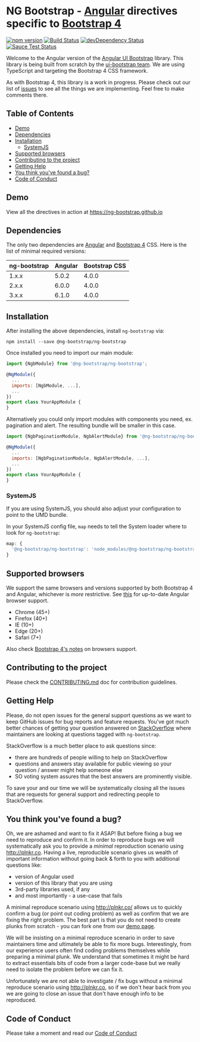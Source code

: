 # NG Bootstrap - [Angular](https://angular.io/) directives specific to [Bootstrap 4](https://getbootstrap.com/)

[![npm version](https://badge.fury.io/js/%40ng-bootstrap%2Fng-bootstrap.svg)](https://badge.fury.io/js/%40ng-bootstrap%2Fng-bootstrap)
[![Build Status](https://travis-ci.org/ng-bootstrap/ng-bootstrap.svg?branch=master)](https://travis-ci.org/ng-bootstrap/ng-bootstrap)
[![devDependency Status](https://david-dm.org/ng-bootstrap/ng-bootstrap/dev-status.svg?branch=master)](https://david-dm.org/ng-bootstrap/ng-bootstrap#info=devDependencies)
[![Sauce Test Status](https://saucelabs.com/browser-matrix/pkozlowski.svg)](https://saucelabs.com/u/pkozlowski)

Welcome to the Angular version of the [Angular UI Bootstrap](https://github.com/angular-ui/bootstrap) library.
This library is being built from scratch by the [ui-bootstrap team](https://github.com/angular-ui/bootstrap).
We are using TypeScript and targeting the Bootstrap 4 CSS framework.

As with Bootstrap 4, this library is a work in progress. Please check out our list of
[issues](https://github.com/ng-bootstrap/ng-bootstrap/issues) to see all the things we are implementing.
Feel free to make comments there.

## Table of Contents

- [Demo](#demo)
- [Dependencies](#dependencies)
- [Installation](#installation)
  - [SystemJS](#systemjs)
- [Supported browsers](#supported-browsers)
- [Contributing to the project](#contributing-to-the-project)
- [Getting Help](#getting-help)
- [You think you've found a bug?](#you-think-youve-found-a-bug)
- [Code of Conduct](#code-of-conduct)

## Demo

View all the directives in action at https://ng-bootstrap.github.io

## Dependencies
The only two dependencies are [Angular](https://angular.io) and [Bootstrap 4](https://getbootstrap.com) CSS. 
Here is the list of minimal required versions:

| ng-bootstrap | Angular | Bootstrap CSS |
| ------------ | ------- | ------------- |
| 1.x.x        | 5.0.2   | 4.0.0         |
| 2.x.x        | 6.0.0   | 4.0.0         |
| 3.x.x        | 6.1.0   | 4.0.0         |

## Installation
After installing the above dependencies, install `ng-bootstrap` via:
```shell
npm install --save @ng-bootstrap/ng-bootstrap
```
Once installed you need to import our main module:
```js
import {NgbModule} from '@ng-bootstrap/ng-bootstrap';

@NgModule({
  ...
  imports: [NgbModule, ...],
  ...
})
export class YourAppModule {
}
```

Alternatively you could only import modules with components you need, ex. pagination and alert. 
The resulting bundle will be smaller in this case.

```js
import {NgbPaginationModule, NgbAlertModule} from '@ng-bootstrap/ng-bootstrap';

@NgModule({
  ...
  imports: [NgbPaginationModule, NgbAlertModule, ...],
  ...
})
export class YourAppModule {
}
```

### SystemJS
If you are using SystemJS, you should also adjust your configuration to point to the UMD bundle.

In your SystemJS config file, `map` needs to tell the System loader where to look for `ng-bootstrap`:
```js
map: {
  '@ng-bootstrap/ng-bootstrap': 'node_modules/@ng-bootstrap/ng-bootstrap/bundles/ng-bootstrap.js',
}
```
## Supported browsers

We support the same browsers and versions supported by both Bootstrap 4 and Angular, whichever is _more_ restrictive.
See [this](https://angular.io/guide/browser-support) for up-to-date Angular browser support.

* Chrome (45+)
* Firefox (40+)
* IE (10+) 
* Edge (20+)
* Safari (7+)

Also check [Bootstrap 4's notes](https://getbootstrap.com/docs/4.0/getting-started/browsers-devices/#supported-browsers) on browsers support.

## Contributing to the project

Please check the [CONTRIBUTING.md](CONTRIBUTING.md) doc for contribution guidelines.

## Getting Help

Please, do not open issues for the general support questions as we want to keep GitHub issues for bug reports and feature requests. You've got much better chances of getting your question answered on [StackOverflow](http://stackoverflow.com/questions/tagged/ng-bootstrap) where maintainers are looking at questions tagged with `ng-bootstrap`.

StackOverflow is a much better place to ask questions since:
* there are hundreds of people willing to help on StackOverflow
* questions and answers stay available for public viewing so your question / answer might help someone else
* SO voting system assures that the best answers are prominently visible.

To save your and our time we will be systematically closing all the issues that are requests for general support and redirecting people to StackOverflow.

## You think you've found a bug?

Oh, we are ashamed and want to fix it ASAP! But before fixing a bug we need to reproduce and confirm it. In order to reproduce bugs we will systematically ask you to provide a _minimal_ reproduction scenario using http://plnkr.co. Having a live, reproducible scenario gives us wealth of important information without going back & forth to you with additional questions like:
* version of Angular used
* version of this library that you are using
* 3rd-party libraries used, if any
* and most importantly - a use-case that fails

A minimal reproduce scenario using http://plnkr.co/ allows us to quickly confirm a bug (or point out coding problem) as well as confirm that we are fixing the right problem.
The best part is that you do not need to create plunks from scratch - you can fork one from our [demo page](https://ng-bootstrap.github.io/#/components).

We will be insisting on a minimal reproduce scenario in order to save maintainers time and ultimately be able to fix more bugs. Interestingly, from our experience users often find coding problems themselves while preparing a minimal plunk. We understand that sometimes it might be hard to extract essentials bits of code from a larger code-base but we really need to isolate the problem before we can fix it.

Unfortunately we are not able to investigate / fix bugs without a minimal reproduce scenario using http://plnkr.co, so if we don't hear back from you we are going to close an issue that don't have enough info to be reproduced.

## Code of Conduct

Please take a moment and read our [Code of Conduct](CODE_OF_CONDUCT.md)
